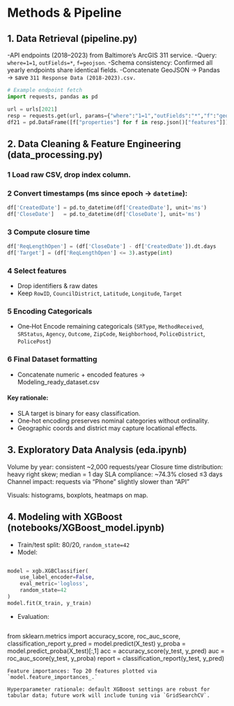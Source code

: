 # Methods & Pipeline
## 1. Data Retrieval (pipeline.py)
-API endpoints (2018–2023) from Baltimore’s ArcGIS 311 service.
-Query: `where=1=1`, `outFields=*`, `f=geojson`.
-Schema consistency: Confirmed all yearly endpoints share identical fields.
-Concatenate GeoJSON → Pandas → save `311 Response Data (2018-2023).csv.`
```python
# Example endpoint fetch
import requests, pandas as pd

url = urls[2021]
resp = requests.get(url, params={"where":"1=1","outFields":"*","f":"geojson"})
df21 = pd.DataFrame([f["properties"] for f in resp.json()["features"]])
```
## 2. Data Cleaning & Feature Engineering (data_processing.py)
### 1 Load raw CSV, drop index column.
### 2 Convert timestamps (ms since epoch → `datetime`):
```python
df['CreatedDate'] = pd.to_datetime(df['CreatedDate'], unit='ms')
df['CloseDate']   = pd.to_datetime(df['CloseDate'], unit='ms')
```
### 3 Compute closure time
```python
df['ReqLengthOpen'] = (df['CloseDate'] - df['CreatedDate']).dt.days
df['Target'] = (df['ReqLengthOpen'] <= 3).astype(int)
```
### 4 Select features
- Drop identifiers & raw dates
- Keep `RowID`, `CouncilDistrict`, `Latitude`, `Longitude`, `Target`

### 5 Encoding Categoricals
- One‑Hot Encode remaining categoricals (`SRType`, `MethodReceived`, `SRStatus`, `Agency`, `Outcome`, `ZipCode`, `Neighborhood`, `PoliceDistrict`, `PolicePost`)

### 6 Final Dataset formatting 
- Concatenate numeric + encoded features → Modeling_ready_dataset.csv

#### Key rationale:
- SLA target is binary for easy classification.
- One‑hot encoding preserves nominal categories without ordinality.
- Geographic coords and district may capture locational effects.

## 3. Exploratory Data Analysis (eda.ipynb)
Volume by year: consistent ~2,000 requests/year
Closure time distribution: heavy right skew; median = 1 day
SLA compliance: ~74.3% closed ≤3 days
Channel impact: requests via “Phone” slightly slower than “API”

Visuals: histograms, boxplots, heatmaps on map.

## 4. Modeling with XGBoost (notebooks/XGBoost_model.ipynb)
- Train/test split: 80/20, `random_state=42`
- Model:
```python

model = xgb.XGBClassifier(
    use_label_encoder=False,
    eval_metric='logloss',
    random_state=42
)
model.fit(X_train, y_train)
```
- Evaluation:
   ```python
from sklearn.metrics import accuracy_score, roc_auc_score, classification_report
y_pred      = model.predict(X_test)
y_proba     = model.predict_proba(X_test)[:,1]
acc   = accuracy_score(y_test, y_pred)
auc   = roc_auc_score(y_test, y_proba)
report = classification_report(y_test, y_pred)
```
Feature importances: Top 20 features plotted via `model.feature_importances_.`

Hyperparameter rationale: default XGBoost settings are robust for tabular data; future work will include tuning via `GridSearchCV`.
